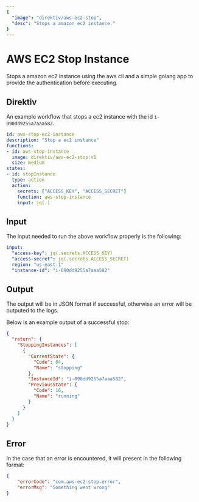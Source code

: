 ```yaml
---
{
  "image": "direktiv/aws-ec2-stop",
  "desc": "Stops a amazon ec2 instance."
}
---
```


# AWS EC2 Stop Instance

Stops a amazon ec2 instance using the aws cli and a simple golang app to provide the authentication before executing.

## Direktiv

An example workflow that stops a ec2 instance with the id `i-090dd9255a7aaa582`.

```yaml
id: aws-stop-ec2-instance
description: "Stop a ec2 instance"
functions:
- id: aws-stop-instance
  image: direktiv/aws-ec2-stop:v1
  size: medium
states:
- id: stopInstance
  type: action
  action:
    secrets: ["ACCESS_KEY", "ACCESS_SECRET"]
    function: aws-stop-instance
    input: jq(.)
```

## Input

The input needed to run the above workflow properly is the following:

```yaml
input:
  "access-key": jq(.secrets.ACCESS_KEY)
  "access-secret": jq(.secrets.ACCESS_SECRET)
  region: "us-east-1"
  "instance-id": "i-090dd9255a7aaa582"
```

## Output

The output will be in JSON format if successful, otherwise an error will be outputed to the logs.

Below is an example output of a successful stop:
```json
{
  "return": {
    "StoppingInstances": [
      {
        "CurrentState": {
          "Code": 64,
          "Name": "stopping"
        },
        "InstanceId": "i-090dd9255a7aaa582",
        "PreviousState": {
          "Code": 16,
          "Name": "running"
        }
      }
    ]
  }
}
```

## Error

In the case that an error is encountered, it will present in the following format:

```json
{
    "errorCode": "com.aws-ec2-stop.error",
    "errorMsg": "Something went wrong"
}
```